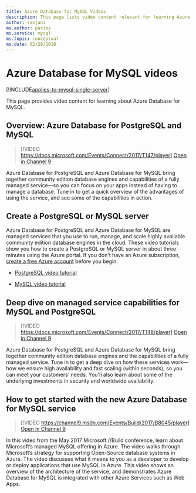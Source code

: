 ```yaml
---
title: Azure Database for MySQL Videos
description: This page lists video content relevant for learning Azure Database for MySQL, Microsoft’s managed MySQL offering in Azure.
author: savjani
ms.author: pariks
ms.service: mysql
ms.topic: conceptual
ms.date: 02/28/2018
---
```

# Azure Database for MySQL videos

[!INCLUDE[applies-to-mysql-single-server](includes/applies-to-mysql-single-server.md)]

This page provides video content for learning about Azure Database for MySQL.

## Overview: Azure Database for PostgreSQL and MySQL

>[!VIDEO https://docs.microsoft.com/Events/Connect/2017/T147/player]
[Open in Channel 9](/Events/Connect/2017/T147)

Azure Database for PostgreSQL and Azure Database for MySQL bring together community edition database engines and capabilities of a fully managed service—so you can focus on your apps instead of having to manage a database. Tune in to get a quick overview of the advantages of using the service, and see some of the capabilities in action.

## Create a PostgreSQL or MySQL server
Azure Database for PostgreSQL and Azure Database for MySQL are managed services that you use to run, manage, and scale highly available community edition database engines in the cloud. These video tutorials show you how to create a PostgreSQL or MySQL server in about three minutes using the Azure portal. If you don't have an Azure subscription, [create a free Azure account](https://azure.microsoft.com/free/) before you begin.

* [PostgreSQL video tutorial](https://azure.microsoft.com/resources/videos/create-an-azure-database-for-postgresql-server-in-the-azure-portal)

* [MySQL video tutorial](https://azure.microsoft.com/resources/videos/create-an-azure-database-for-mysql-server-by-using-the-azure-portal)

## Deep dive on managed service capabilities for MySQL and PostgreSQL

>[!VIDEO https://docs.microsoft.com/Events/Connect/2017/T148/player]
[Open in Channel 9](/Events/Connect/2017/T148)

Azure Database for PostgreSQL and Azure Database for MySQL bring together community edition database engines and the capabilities of a fully managed service. Tune in to get a deep dive on how these services work—how we ensure high availability and fast scaling (within seconds), so you can meet your customers’ needs. You'll also learn about some of the underlying investments in security and worldwide availability.

## How to get started with the new Azure Database for MySQL service

>[!VIDEO https://channel9.msdn.com/Events/Build/2017/B8045/player]
[Open in Channel 9](https://channel9.msdn.com/events/Build/2017/B8045)

In this video from the May 2017 Microsoft //Build conference, learn about Microsoft’s managed MySQL offering in Azure. The video walks through Microsoft’s strategy for supporting Open-Source database systems in Azure. The video discusses what it means to you as a developer to develop or deploy applications that use MySQL in Azure. This video shows an overview of the architecture of the service, and demonstrates Azure Database for MySQL is integrated with other Azure Services such as Web Apps.
